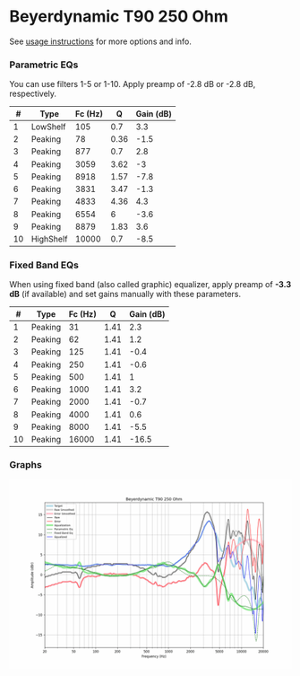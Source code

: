# Beyerdynamic T90 250 Ohm
See [usage instructions](https://github.com/jaakkopasanen/AutoEq#usage) for more options and info.

### Parametric EQs
You can use filters 1-5 or 1-10. Apply preamp of -2.8 dB or -2.8 dB, respectively.

|   # | Type      |   Fc (Hz) |    Q |   Gain (dB) |
|-----|-----------|-----------|------|-------------|
|   1 | LowShelf  |       105 | 0.7  |         3.3 |
|   2 | Peaking   |        78 | 0.36 |        -1.5 |
|   3 | Peaking   |       877 | 0.7  |         2.8 |
|   4 | Peaking   |      3059 | 3.62 |        -3   |
|   5 | Peaking   |      8918 | 1.57 |        -7.8 |
|   6 | Peaking   |      3831 | 3.47 |        -1.3 |
|   7 | Peaking   |      4833 | 4.36 |         4.3 |
|   8 | Peaking   |      6554 | 6    |        -3.6 |
|   9 | Peaking   |      8879 | 1.83 |         3.6 |
|  10 | HighShelf |     10000 | 0.7  |        -8.5 |

### Fixed Band EQs
When using fixed band (also called graphic) equalizer, apply preamp of **-3.3 dB** (if available) and set gains manually with these parameters.

|   # | Type    |   Fc (Hz) |    Q |   Gain (dB) |
|-----|---------|-----------|------|-------------|
|   1 | Peaking |        31 | 1.41 |         2.3 |
|   2 | Peaking |        62 | 1.41 |         1.2 |
|   3 | Peaking |       125 | 1.41 |        -0.4 |
|   4 | Peaking |       250 | 1.41 |        -0.6 |
|   5 | Peaking |       500 | 1.41 |         1   |
|   6 | Peaking |      1000 | 1.41 |         3.2 |
|   7 | Peaking |      2000 | 1.41 |        -0.7 |
|   8 | Peaking |      4000 | 1.41 |         0.6 |
|   9 | Peaking |      8000 | 1.41 |        -5.5 |
|  10 | Peaking |     16000 | 1.41 |       -16.5 |

### Graphs
![](./Beyerdynamic%20T90%20250%20Ohm.png)
